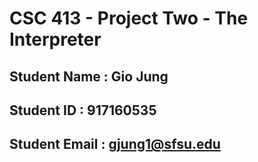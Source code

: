 # CSC 413 - Project Two - The Interpreter

## Student Name  : Gio Jung

## Student ID    : 917160535

## Student Email : gjung1@sfsu.edu
